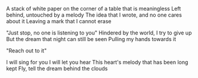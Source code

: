 A stack of white paper on the corner of a table that is meaningless 
Left behind, untouched by a melody 
The idea that I wrote, and no one cares about it 
Leaving a mark that I cannot erase

"Just stop, no one is listening to you" 
Hindered by the world, I try to give up
But the dream that night can still be seen 
Pulling my hands towards it

 "Reach out to it"

I will sing for you 
I will let you hear 
This heart's melody that has been long kept 
Fly, tell the dream behind the clouds